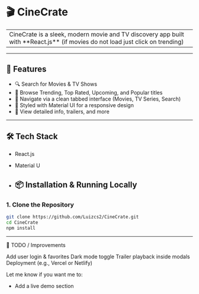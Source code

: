 # 🎬 CineCrate

<table>
<tr>
<td>
  CineCrate is a sleek, modern movie and TV discovery app built with **React.js** (if movies do not load just click on trending)
</tr>
</table>

---

## 🚀 Features

- 🔍 Search for Movies & TV Shows
- 🌟 Browse Trending, Top Rated, Upcoming, and Popular titles
- 🧭 Navigate via a clean tabbed interface (Movies, TV Series, Search)
- 🎨 Styled with Material UI for a responsive design
- 📄 View detailed info, trailers, and more

---

## 🛠️ Tech Stack

- React.js
- Material U

- ## 📦 Installation & Running Locally

### 1. Clone the Repository

```bash
git clone https://github.com/Luizcs2/CineCrate.git
cd CineCrate
npm install
```


---

📌 TODO / Improvements

Add user login & favorites
Dark mode toggle
Trailer playback inside modals
Deployment (e.g., Vercel or Netlify)

Let me know if you want me to:
- Add a live demo section

